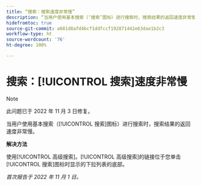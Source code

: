 ```yaml
---
title: “搜索：搜索速度非常慢”
description: “当用户使用基本搜索（‘搜索’图标）进行搜索时，搜索结果的返回速度非常慢。”
hidefromtoc: true
source-git-commit: a681d8afd4bcf1ddfccf192871442e63dae1b2c3
workflow-type: ht
source-wordcount: '76'
ht-degree: 100%

---
```



# 搜索：[!UICONTROL 搜索]速度非常慢

>[!NOTE]
>
>此问题已于 2022 年 11 月 3 日修复。

当用户使用基本搜索（[!UICONTROL 搜索]图标）进行搜索时，搜索结果的返回速度非常慢。

**解决方法**

使用[!UICONTROL 高级搜索]。[!UICONTROL 高级搜索]的链接位于您单击[!UICONTROL 搜索]图标时显示的下拉列表的底部。

_首次报告于 2022 年 11 月 1 日。_

